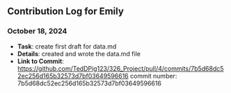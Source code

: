 ## Contribution Log for Emily

### October 18, 2024
- **Task**: create first draft for data.md
- **Details**: created and wrote the data.md file
- **Link to Commit**: https://github.com/TedDPig123/326_Project/pull/4/commits/7b5d68dc52ec256d165b32573d7bf03649596616
commit number: 7b5d68dc52ec256d165b32573d7bf03649596616